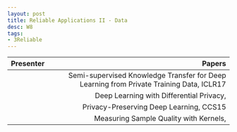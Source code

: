 ```yaml
---
layout: post
title: Reliable Applications II - Data
desc: W8
tags:
- 3Reliable
---
```




| Presenter | Papers |
| -----: | ----------: |
|  | Semi-supervised Knowledge Transfer for Deep Learning from Private Training Data, ICLR17 |
|  |  Deep Learning with Differential Privacy, |
|  | Privacy-Preserving Deep Learning, CCS15 |
|  | Measuring Sample Quality with Kernels, |

